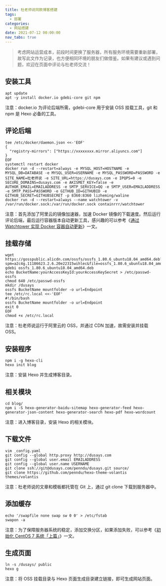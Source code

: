 ```yaml
---
title: 杜老师说同款博客搭建
tags:
  - 部署
categories:
  - 网站搭建
date: 2021-07-12 00:00:00
nav_tabs: true
---
```


> 考虑网站运营成本，前段时间更换了服务器，所有服务环境需要重新部署，故写此文作为记录，也方便相同环境的朋友们做借鉴。如果有建议或遇到问题，欢迎在页面中评论与杜老师交流！

<!-- more -->

## 安装工具

```
apt update
apt -y install docker.io gdebi-core git npm
```

注意：docker.io 为评论后端所需，gdebi-core 用于安装 OSS 挂载工具，git 和 npm 是 Hexo 必备的工具。

## 评论后端

```
tee /etc/docker/daemon.json <<-'EOF'
{
  "registry-mirrors": ["https://xxxxxxxx.mirror.aliyuncs.com"]
}
EOF
systemctl restart docker
docker run -d --restart=always -e MYSQL_HOST=HOSTNAME -e MYSQL_DB=DATABASE -e MYSQL_USER=USERNAME -e MYSQL_PASSWORD=PASSWORD -e SITE_NAME=杜老师说 -e SITE_URL=https://dusays.com -e IPQPS=0 -e SECURE_DOMAINS=dusays.com -e AKISMET_KEY=false -e AUTHOR_EMAIL=EMAILADDRESS -e SMTP_SERVICE=QQ -e SMTP_USER=EMAILADDRESS -e SMTP_PASS=PASSWORD -e GITHUB_ID=GITHUBID -e GITHUB_SECRET=GITHUBSECRET -p 8360:8360 lizheming/waline
docker run -d --restart=always --name watchtower -v /var/run/docker.sock:/var/run/docker.sock containrrr/watchtower
```

注意：首先添加了阿里云的镜像加速器，加速 Docker 镜像的下载速度。然后运行评论后端，最后运行容器版本自动更新工具，感兴趣的可以参考《[通过 Watchtower 实现 Docker 容器自动更新](https://dusays.com/291/)》一文。

## 挂载存储

```
wget https://gosspublic.alicdn.com/ossfs/ossfs_1.80.6_ubuntu18.04_amd64.deb?spm=a2c4g.11186623.2.6.20e22315wihlec&file=ossfs_1.80.6_ubuntu18.04_amd64.deb
gdebi ossfs_1.80.6_ubuntu18.04_amd64.deb
echo BucketName:yourAccessKeyId:yourAccessKeySecret > /etc/passwd-ossfs
chmod 640 /etc/passwd-ossfs
mkdir /dusays
ossfs BucketName mountfolder -o url=Endpoint
tee /etc/rc.local <<-'EOF'
#!/bin/bash
ossfs BucketName mountfolder -o url=Endpoint
exit 0
EOF
chmod +x /etc/rc.local
```

注意：杜老师说运行于阿里云的 OSS，并通过 CDN 加速，故需安装并挂载 OSS。

## 安装程序

```
npm i -g hexo-cli
hexo init blog
```

注意：安装 Hexo 并生成博客目录。

## 相关模块

```
cd blog/
npm i -S hexo-generator-baidu-sitemap hexo-generator-feed hexo-generator-json-content hexo-generator-search hexo-pdf hexo-wordcount
```

注意：进入博客目录，安装 Hexo 的相关模块。

## 下载文件

```
vim _config.yaml
git config --global http.proxy http://dusays.com
git config --global user.email EMAILADDRESS
git config --global user.name USERNAME
git clone ssh://git@dusays.com/penndu/dusays.git source/
git clone https://github.com/penndu/hexo-theme-volantis themes/volantis
```

注意：杜老师说的文章和模板都托管在 Git 上，通过 git clone 下载到服务器中。

## 添加缓存

```
echo '/swapfile none swap sw 0 0' > /etc/fstab
swapon -a
```

注意：为了保障服务器系统的稳定，添加交换分区，如果添加失败，可以参考《[初始化 CentOS 7 系统「上篇」](https://dusays.com/17/)》一文。

## 生成页面

```
ln -s /dusays/ public
hexo g
```

注意：将 OSS 挂载目录与 Hexo 页面生成目录建立链接，即可生成网站页面。
